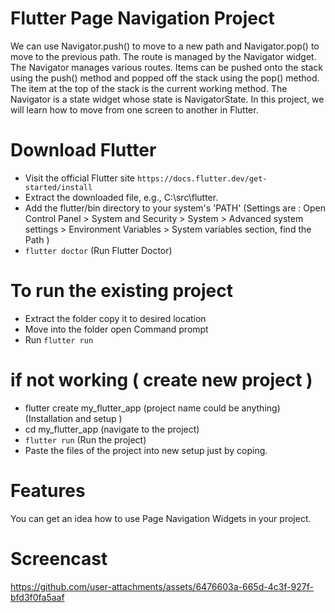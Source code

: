 # Flutter Page Navigation Project
We can use Navigator.push() to move to a new path and Navigator.pop() to move to the previous path. The route is managed by the Navigator widget. The Navigator manages various routes. Items can be pushed onto the stack using the push() method and popped off the stack using the pop() method. The item at the top of the stack is the current working method. The Navigator is a state widget whose state is NavigatorState. In this project, we will learn how to move from one screen to another in Flutter.

# Download Flutter
- Visit the official Flutter site `https://docs.flutter.dev/get-started/install`
- Extract the downloaded file, e.g., C:\src\flutter.
- Add the flutter/bin directory to your system's 'PATH' 
(Settings are  : Open Control Panel > System and Security > System > Advanced system settings > Environment Variables > System variables section, find the Path )
- `flutter doctor` (Run Flutter Doctor)


# To run the existing project
- Extract the folder copy it to desired location
- Move into the folder open Command prompt
- Run `flutter run`

# if not working ( create new project )
- flutter create my_flutter_app (project name could be anything) (Installation and setup )
- cd my_flutter_app (navigate to the project)
- `flutter run` (Run the project)
- Paste the files of the project into new setup just by coping.

# Features
You can get an idea how to use Page Navigation Widgets in your project.


# Screencast
https://github.com/user-attachments/assets/6476603a-665d-4c3f-927f-bfd3f0fa5aaf





